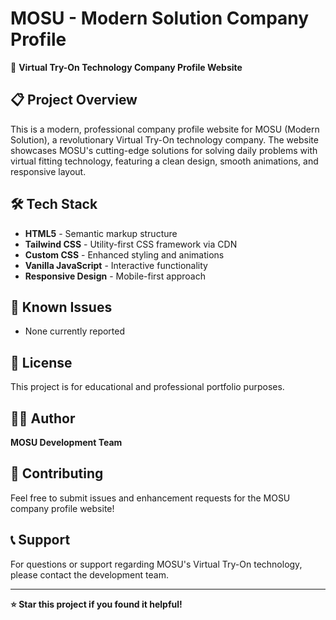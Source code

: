 # MOSU - Modern Solution Company Profile

🚀 **Virtual Try-On Technology Company Profile Website**

## 📋 Project Overview

This is a modern, professional company profile website for MOSU (Modern Solution), a revolutionary Virtual Try-On technology company. The website showcases MOSU's cutting-edge solutions for solving daily problems with virtual fitting technology, featuring a clean design, smooth animations, and responsive layout.

## 🛠️ Tech Stack

- **HTML5** - Semantic markup structure
- **Tailwind CSS** - Utility-first CSS framework via CDN
- **Custom CSS** - Enhanced styling and animations
- **Vanilla JavaScript** - Interactive functionality
- **Responsive Design** - Mobile-first approach


## 🐛 Known Issues

- None currently reported

## 📝 License

This project is for educational and professional portfolio purposes.

## 👨‍💻 Author

**MOSU Development Team**

## 🤝 Contributing

Feel free to submit issues and enhancement requests for the MOSU company profile website!

## 📞 Support

For questions or support regarding MOSU's Virtual Try-On technology, please contact the development team.

---

**⭐ Star this project if you found it helpful!**
